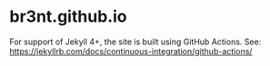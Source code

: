 # br3nt.github.io


For support of Jekyll 4+, the site is built using GitHub Actions.
See: https://jekyllrb.com/docs/continuous-integration/github-actions/
